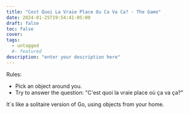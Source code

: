 ```yaml
---
title: "Cest Quoi La Vraie Place Ou Ca Va Ca? - The Game"
date: 2024-01-25T19:54:41-05:00
draft: false
toc: false
cover:
tags:
  - untagged
  #- featured
description: "enter your description here"
---
```


Rules:
- Pick an object around you.
- Try to answer the question: "C'est quoi la vraie place où ça va ça?"

It`s like a solitaire version of Go, using objects from your home.

